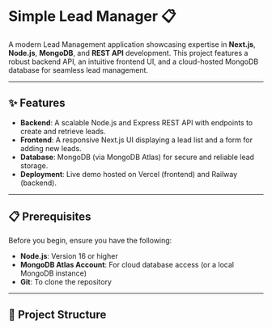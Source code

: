# Simple Lead Manager 📋

A modern Lead Management application showcasing expertise in **Next.js**, **Node.js**, **MongoDB**, and **REST API** development. This project features a robust backend API, an intuitive frontend UI, and a cloud-hosted MongoDB database for seamless lead management.

---

## ✨ Features

- **Backend**: A scalable Node.js and Express REST API with endpoints to create and retrieve leads.  
- **Frontend**: A responsive Next.js UI displaying a lead list and a form for adding new leads.  
- **Database**: MongoDB (via MongoDB Atlas) for secure and reliable lead storage.  
- **Deployment**: Live demo hosted on Vercel (frontend) and Railway (backend).  

---

## 📋 Prerequisites

Before you begin, ensure you have the following:

- **Node.js**: Version 16 or higher  
- **MongoDB Atlas Account**: For cloud database access (or a local MongoDB instance)  
- **Git**: To clone the repository  

---

## 📂 Project Structure

